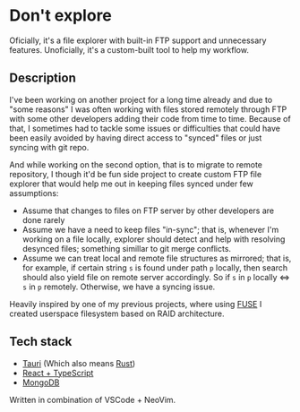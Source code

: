 # Don't explore
Oficially, it's a file explorer with built-in FTP support and unnecessary features. Unoficially, it's a custom-built tool to help my workflow.

## Description
I've been working on another project for a long time already and due to "some reasons" I was often working with files stored remotely through FTP with some other developers adding their code from time to time.
Because of that, I sometimes had to tackle some issues or difficulties that could have been easily avoided by having direct access to "synced" files or just syncing with git repo.

And while working on the second option, that is to migrate to remote repository, I though it'd be fun side project to create custom FTP file explorer that would help me out in keeping files synced under few assumptions:
- Assume that changes to files on FTP server by other developers are done rarely
- Assume we have a need to keep files "in-sync"; that is, whenever I'm working on a file locally, explorer should detect and help with resolving desynced files; something simillar to git merge conflicts.
- Assume we can treat local and remote file structures as mirrored; that is, for example, if certain string `s` is found under path `p` locally, then search should also yield file on remote server accordingly. So if `s` in `p` locally <=> `s` in `p` remotely. Otherwise, we have a syncing issue.

Heavily inspired by one of my previous projects, where using [FUSE](https://github.com/libfuse/libfuse) I created userspace filesystem based on RAID architecture.

## Tech stack
- [Tauri](https://tauri.app/) (Which also means [Rust](https://www.rust-lang.org/))
- [React + TypeScript](reactjs.org)
- [MongoDB](https://www.mongodb.com/)

Written in combination of VSCode + NeoVim.
